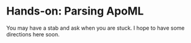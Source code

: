 # Hands-on: Parsing ApoML

You may have a stab and ask when you are stuck.
I hope to have some directions here soon.
